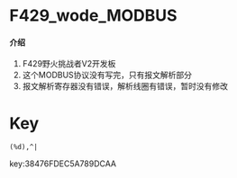 # F429_wode_MODBUS

#### 介绍
1. F429野火挑战者V2开发板
2. 这个MODBUS协议没有写完，只有报文解析部分
3. 报文解析寄存器没有错误，解析线圈有错误，暂时没有修改

# Key
    (%d),^|
  key:38476FDEC5A789DCAA